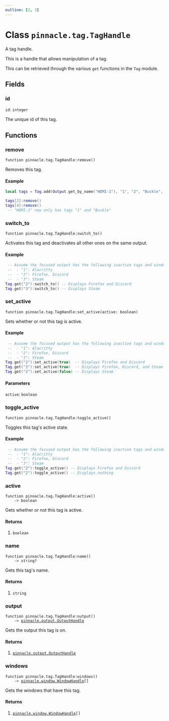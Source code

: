 ```yaml
---
outline: [2, 3]
---
```


# Class `pinnacle.tag.TagHandle`


A tag handle.

This is a handle that allows manipulation of a tag.

This can be retrieved through the various `get` functions in the `Tag` module.

## Fields

### id

`id`: <code>integer</code>

The unique id of this tag.


## Functions

### <Badge type="method" text="method" /> remove

<div class="language-lua"><pre><code>function pinnacle.tag.TagHandle:remove()</code></pre></div>

Removes this tag.

#### Example
```lua
local tags = Tag.add(Output.get_by_name("HDMI-1"), "1", "2", "Buckle", "Shoe")

tags[2]:remove()
tags[4]:remove()
 -- "HDMI-1" now only has tags "1" and "Buckle"
```






### <Badge type="method" text="method" /> switch_to

<div class="language-lua"><pre><code>function pinnacle.tag.TagHandle:switch_to()</code></pre></div>

Activates this tag and deactivates all other ones on the same output.

#### Example
```lua
 -- Assume the focused output has the following inactive tags and windows:
 --  - "1": Alacritty
 --  - "2": Firefox, Discord
 --  - "3": Steam
Tag.get("2"):switch_to() -- Displays Firefox and Discord
Tag.get("3"):switch_to() -- Displays Steam
```






### <Badge type="method" text="method" /> set_active

<div class="language-lua"><pre><code>function pinnacle.tag.TagHandle:set_active(active: boolean)</code></pre></div>

Sets whether or not this tag is active.

#### Example
```lua
 -- Assume the focused output has the following inactive tags and windows:
 --  - "1": Alacritty
 --  - "2": Firefox, Discord
 --  - "3": Steam
Tag.get("2"):set_active(true)  -- Displays Firefox and Discord
Tag.get("3"):set_active(true)  -- Displays Firefox, Discord, and Steam
Tag.get("2"):set_active(false) -- Displays Steam
```


#### Parameters

`active`: <code>boolean</code>






### <Badge type="method" text="method" /> toggle_active

<div class="language-lua"><pre><code>function pinnacle.tag.TagHandle:toggle_active()</code></pre></div>

Toggles this tag's active state.

#### Example
```lua
 -- Assume the focused output has the following inactive tags and windows:
 --  - "1": Alacritty
 --  - "2": Firefox, Discord
 --  - "3": Steam
Tag.get("2"):toggle_active() -- Displays Firefox and Discord
Tag.get("2"):toggle_active() -- Displays nothing
```






### <Badge type="method" text="method" /> active

<div class="language-lua"><pre><code>function pinnacle.tag.TagHandle:active()
    -> boolean</code></pre></div>

Gets whether or not this tag is active.




#### Returns

1. <code>boolean</code>




### <Badge type="method" text="method" /> name

<div class="language-lua"><pre><code>function pinnacle.tag.TagHandle:name()
    -> string?</code></pre></div>

Gets this tag's name.




#### Returns

1. <code>string</code>




### <Badge type="method" text="method" /> output

<div class="language-lua"><pre><code>function pinnacle.tag.TagHandle:output()
    -> <a href="/lua-reference/classes/pinnacle.output.OutputHandle">pinnacle.output.OutputHandle</a></code></pre></div>

Gets the output this tag is on.




#### Returns

1. <code><a href="/lua-reference/classes/pinnacle.output.OutputHandle">pinnacle.output.OutputHandle</a></code>




### <Badge type="method" text="method" /> windows

<div class="language-lua"><pre><code>function pinnacle.tag.TagHandle:windows()
    -> <a href="/lua-reference/classes/pinnacle.window.WindowHandle">pinnacle.window.WindowHandle</a>[]</code></pre></div>

Gets the windows that have this tag.




#### Returns

1. <code><a href="/lua-reference/classes/pinnacle.window.WindowHandle">pinnacle.window.WindowHandle</a>[]</code>



